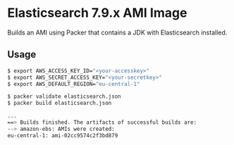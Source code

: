 # Elasticsearch 7.9.x AMI Image

Builds an AMI using Packer that contains a JDK with Elasticsearch installed.

## Usage

```bash
$ export AWS_ACCESS_KEY_ID="<your-accesskey>"
$ export AWS_SECRET_ACCESS_KEY="<your-secretkey>"
$ export AWS_DEFAULT_REGION="eu-central-1"

$ packer validate elasticsearch.json
$ packer build elasticsearch.json

...
==> Builds finished. The artifacts of successful builds are:
--> amazon-ebs: AMIs were created:
eu-central-1: ami-02cc9574c2f3bd879
```
